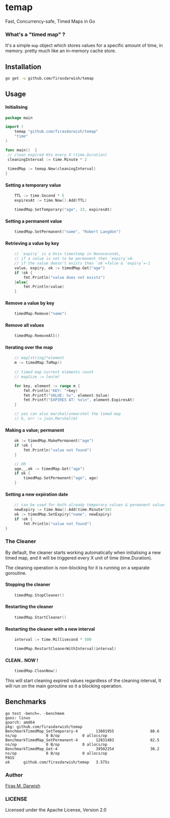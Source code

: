 # temap
Fast, Concurrency-safe, Timed Maps in Go

### What's a "timed map" ?
It's a simple `map` object which stores values for a specific amount of time, in memory.
pretty much like an in-memory cache store.

## Installation

```bash
go get -u github.com/firasdarwish/temap
```


## Usage

#### Initialising

```go
package main

import (
    temap "github.com/firasdarwish/temap"
    "time"
)

func main()  {
 // clean expired KVs every X (time.Duration)
 cleaningInterval := time.Minute * 2
 
 timedMap := temap.New(cleaningInterval)
}
```


#### Setting a temporary value
```go
    TTL := time.Second * 5
    expiresAt := time.Now().Add(TTL)

    timedMap.SetTemporary("age", 33, expiresAt)
```


#### Setting a permanent value
```go
    timedMap.SetPermanent("name", "Robert Langdon")
```


#### Retrieving a value by key
```go
    // `expiry` is a Unix timestamp in Nanoseconds,
    // if a value is set to be permanent then `expiry`=0.
    // if the value doesn't exists then `ok`=false & `expiry`=-1
    value, expiry, ok := timedMap.Get("age")
    if !ok {
        fmt.Println("value does not exists")    
    }else{
        fmt.Println(value)
    }
```


#### Remove a value by key
```go
    timedMap.Remove("name")
```


#### Remove all values
```go
    timedMap.RemoveAll()
```

#### Iterating over the map
```go
    // map[string]*element
    m := timedMap.ToMap()
    
    // timed map current elements count
    // mapSize := len(m)

    for key, element := range m {
        fmt.Println("KEY: "+key)
        fmt.Printf("VALUE: %v", element.Value)
        fmt.Printf("EXPIRES AT: %v\n", element.ExpiresAt)
    }

    // you can also marshal/unmarshal the timed map
    // b, err := json.Marshal(m)
```


#### Making a value; permanent
```go
    ok := timedMap.MakePermanent("age")
    if !ok {
        fmt.Println("value not found")
    }

    // OR
    age,_,ok := timedMap.Get("age")
    if ok {
        timedMap.SetPermanent("age", age)
    }
```

#### Setting a new expiration date
```go
    // can be used for both already temporary values & permanent values.
    newExpiry := time.Now().Add(time.Minute*10)
    ok := timedMap.SetExpiry("name", newExpiry)
    if !ok {
        fmt.Println("value not found")
}
```

### The Cleaner
By default, the cleaner starts working automatically
when initialising a new timed map,
and it will be triggered every X unit of time (time.Duration).

The cleaning operation is non-blocking for it is running on a separate goroutine.


#### Stopping the cleaner
```go
    timedMap.StopCleaner()    
```


#### Restarting the cleaner
```go
    timedMap.StartCleaner()
```


#### Restarting the cleaner with a new interval
```go
    interval := time.Millisecond * 500

    timedMap.RestartCleanerWithInterval(interval)
```


#### CLEAN.. NOW !
```go
    timedMap.CleanNow()
```
This will start cleaning expired values regardless of the cleaning interval,
It will run on the main goroutine so it a blocking operation. 


## Benchmarks
```
go test -bench=. -benchmem
goos: linux
goarch: amd64
pkg: github.com/firasdarwish/temap
BenchmarkTimedMap_SetTemporary-4        13601955                80.6 ns/op             0 B/op          0 allocs/op
BenchmarkTimedMap_SetPermanent-4        12831483                82.5 ns/op             0 B/op          0 allocs/op
BenchmarkTimedMap_Get-4                 39502254                30.2 ns/op             0 B/op          0 allocs/op
PASS
ok      github.com/firasdarwish/temap   3.575s

```

### Author
[Firas M. Darwish](https://firas.dev.sy)


### LICENSE
Licensed under the Apache License, Version 2.0